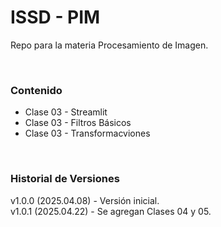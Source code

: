 # ISSD - PIM

Repo para la materia Procesamiento de Imagen.

&nbsp;

### Contenido

- Clase 03 - Streamlit
- Clase 03 - Filtros Básicos
- Clase 03 - Transformacviones

&nbsp;

### Historial de Versiones

v1.0.0 (2025.04.08) - Versión inicial.  
v1.0.1 (2025.04.22) - Se agregan Clases 04 y 05.  

&nbsp;
